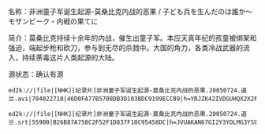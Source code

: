 名称：非洲童子军诞生起源-莫桑比克内战的恶果 / 子ども兵を生んだのは誰か～モザンビーク・内戦の果てに

简介：莫桑比克持续十余年的内战，催生出童子军。本应天真年纪的孩童被绑架和强迫，端起步枪和砍刀，参与到无尽的杀戮中。大国的角力，各类冷战武器的流入，持续荼毒这片人类起源的大陆。

源状态：确认有源

```
ed2k://|file|[NHK][纪录片]非洲童子军诞生起源-莫桑比克内战的恶果.20050724.道兰.avi|704022718|46D0FA77B5708DB3D103BDC9199ECC89|h=YRJZK42IVDGUHQX2X2PTMLM6BQJ2LBSK|/

ed2k://|file|[NHK][纪录片]非洲童子军诞生起源-莫桑比克内战的恶果.20050724.道兰.srt|55900|B26B87A758C2F52F1D837F10C95458DC|h=JVUAKAN67GI2Y3YOLMG3YSGGRUTM357I|/
```
